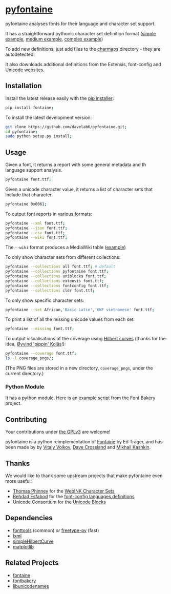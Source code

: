 [pyfontaine](http://documentup.com/davelab6/pyfontaine)
===========

pyfontaine analyses fonts for their language and character set support.

It has a straightforward pythonic character set definition format ([simple example](https://github.com/davelab6/pyfontaine/blob/master/fontaine/charmaps/africaan.py), [medium example](https://github.com/davelab6/pyfontaine/blob/master/fontaine/charmaps/armenian.py), [complex example](https://github.com/davelab6/pyfontaine/blob/master/fontaine/charmaps/polish.py))

To add new definitions, just add files to the [charmaps](https://github.com/davelab6/pyfontaine/tree/master/fontaine/charmaps) directory - they are autodetected!

It also downloads additional definitions from the Extensis, font-config and Unicode websites.


Installation
---------------

Install the latest release easily with the [pip installer](http://www.pip-installer.org):
```sh
pip install fontaine;
```
To install the latest development version:
```sh
git clone https://github.com/davelab6/pyfontaine.git;
cd pyfontaine;
sudo python setup.py install;
```

Usage
-----

Given a font, it returns a report with some general metadata and th language support analysis.
```sh
pyfontaine font.ttf;
```

Given a unicode character value, it returns a list of character sets that include that character.
```sh
pyfontaine 0x0061;
```

To output font reports in various formats:
```sh
pyfontaine --xml font.ttf;
pyfontaine --json font.ttf;
pyfontaine --csv font.ttf;
pyfontaine --wiki font.ttf;
```
The `--wiki` format produces a MediaWiki table ([example](https://en.wikipedia.org/wiki/DejaVu_fonts#Unicode_coverage))

To only show character sets from different collections:
```sh
pyfontaine --collections all font.ttf; # default
pyfontaine --collections pyfontaine font.ttf;
pyfontaine --collections uniblocks font.ttf;
pyfontaine --collections extensis font.ttf;
pyfontaine --collections fontconfig font.ttf;
pyfontaine --collections cldr font.ttf;
```

To only show specific character sets:
```sh
pyfontaine --set African,'Basic Latin','GWF vietnamese' font.ttf;
```

To print a list of all the missing unicode values from each set:
```sh
pyfontaine --missing font.ttf;
```

To output visualisations of the coverage using [Hilbert curves](http://en.wikipedia.org/wiki/Hilbert_curve) (thanks for the idea, [Øyvind 'pippin' Kolås](http://github.com/hodefoting)!):
```sh
pyfontaine --coverage font.ttf;
ls -l coverage_pngs/;
```
(The PNG files are stored in a new directory, `coverage_pngs`, under the current directory.)

### Python Module

It has a python module. Here is an [example script](https://github.com/xen/fontbakery/blob/master/scripts/famchar.py) from the Font Bakery project.

Contributing
----------------

Your contributions under [the GPLv3](LICENSE.txt) are welcome!

pyfontaine is a python reimplementation of [Fontaine](http://fontaine.sf.net) by Ed Trager, and has been made by by [Vitaly Volkov](http://github.com/hash3g), [Dave Crossland](http://github.com/davelab6) and [Mikhail Kashkin](http://github.com/xen).

Thanks
--------

We would like to thank some upstream projects that make pyfontaine even more useful:
* [Thomas Phinney](http://www.thomasphinney.com/) for the [WebINK Character Sets](http://blog.webink.com/custom-font-subsetting-for-faster-websites/)
* [Behdad Esfabod](http://behdad.org) for the [font-config languages definitions](http://cgit.freedesktop.org/fontconfig/tree/fc-lang)
* Unicode Consortium for the [Unicode Blocks](http://www.unicode.org/Public/UNIDATA/Blocks.txt)

Dependencies
------------

* [fonttools](https://github.com/behdad/fonttools) (common) _or_ [freetype-py](http://code.google.com/p/freetype-py) (fast)
* [lxml](http://pypi.python.org/pypi/lxml)
* [simpleHilbertCurve](https://github.com/dentearl/simpleHilbertCurve)
* [matplotlib](https://pypi.python.org/pypi/matplotlib)

Related Projects
------------

* [fontaine](http://fontaine.sf.net)
* [fontbakery](https://github.com/xen/fontbakery)
* [libunicodenames](https://bitbucket.org/sortsmill/libunicodenames)
